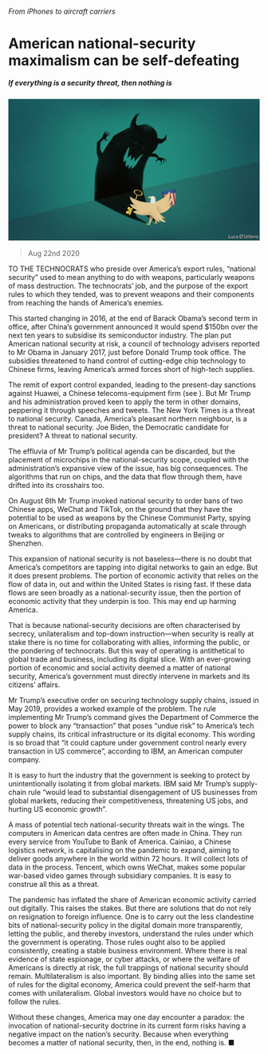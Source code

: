 ###### From iPhones to aircraft carriers

# American national-security maximalism can be self-defeating 

##### If everything is a security threat, then nothing is 

![image](images/20200822_USD001_0.jpg) 

> Aug 22nd 2020 

TO THE TECHNOCRATS who preside over America’s export rules, “national security” used to mean anything to do with weapons, particularly weapons of mass destruction. The technocrats’ job, and the purpose of the export rules to which they tended, was to prevent weapons and their components from reaching the hands of America’s enemies.

This started changing in 2016, at the end of Barack Obama’s second term in office, after China’s government announced it would spend $150bn over the next ten years to subsidise its semiconductor industry. The plan put American national security at risk, a council of technology advisers reported to Mr Obama in January 2017, just before Donald Trump took office. The subsidies threatened to hand control of cutting-edge chip technology to Chinese firms, leaving America’s armed forces short of high-tech supplies.


The remit of export control expanded, leading to the present-day sanctions against Huawei, a Chinese telecoms-equipment firm (see ). But Mr Trump and his administration proved keen to apply the term in other domains, peppering it through speeches and tweets. The New York Times is a threat to national security. Canada, America’s pleasant northern neighbour, is a threat to national security. Joe Biden, the Democratic candidate for president? A threat to national security.

The effluvia of Mr Trump’s political agenda can be discarded, but the placement of microchips in the national-security scope, coupled with the administration’s expansive view of the issue, has big consequences. The algorithms that run on chips, and the data that flow through them, have drifted into its crosshairs too.

On August 6th Mr Trump invoked national security to order bans of two Chinese apps, WeChat and TikTok, on the ground that they have the potential to be used as weapons by the Chinese Communist Party, spying on Americans, or distributing propaganda automatically at scale through tweaks to algorithms that are controlled by engineers in Beijing or Shenzhen.

This expansion of national security is not baseless—there is no doubt that America’s competitors are tapping into digital networks to gain an edge. But it does present problems. The portion of economic activity that relies on the flow of data in, out and within the United States is rising fast. If these data flows are seen broadly as a national-security issue, then the portion of economic activity that they underpin is too. This may end up harming America.

That is because national-security decisions are often characterised by secrecy, unilateralism and top-down instruction—when security is really at stake there is no time for collaborating with allies, informing the public, or the pondering of technocrats. But this way of operating is antithetical to global trade and business, including its digital slice. With an ever-growing portion of economic and social activity deemed a matter of national security, America’s government must directly intervene in markets and its citizens’ affairs.

Mr Trump’s executive order on securing technology supply chains, issued in May 2019, provides a worked example of the problem. The rule implementing Mr Trump’s command gives the Department of Commerce the power to block any “transaction” that poses “undue risk” to America’s tech supply chains, its critical infrastructure or its digital economy. This wording is so broad that “it could capture under government control nearly every transaction in US commerce”, according to IBM, an American computer company.

It is easy to hurt the industry that the government is seeking to protect by unintentionally isolating it from global markets. IBM said Mr Trump’s supply-chain rule “would lead to substantial disengagement of US businesses from global markets, reducing their competitiveness, threatening US jobs, and hurting US economic growth”.

A mass of potential tech national-security threats wait in the wings. The computers in American data centres are often made in China. They run every service from YouTube to Bank of America. Cainiao, a Chinese logistics network, is capitalising on the pandemic to expand, aiming to deliver goods anywhere in the world within 72 hours. It will collect lots of data in the process. Tencent, which owns WeChat, makes some popular war-based video games through subsidiary companies. It is easy to construe all this as a threat.

The pandemic has inflated the share of American economic activity carried out digitally. This raises the stakes. But there are solutions that do not rely on resignation to foreign influence. One is to carry out the less clandestine bits of national-security policy in the digital domain more transparently, letting the public, and thereby investors, understand the rules under which the government is operating. Those rules ought also to be applied consistently, creating a stable business environment. Where there is real evidence of state espionage, or cyber attacks, or where the welfare of Americans is directly at risk, the full trappings of national security should remain. Multilateralism is also important. By binding allies into the same set of rules for the digital economy, America could prevent the self-harm that comes with unilateralism. Global investors would have no choice but to follow the rules.

Without these changes, America may one day encounter a paradox: the invocation of national-security doctrine in its current form risks having a negative impact on the nation’s security. Because when everything becomes a matter of national security, then, in the end, nothing is. ■


